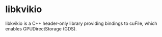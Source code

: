 # libkvikio

libkvikio is a C++ header-only library providing bindings to 
cuFile, which enables GPUDirectStorage (GDS).
